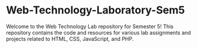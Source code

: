 # Web-Technology-Laboratory-Sem5
Welcome to the Web Technology Lab repository for Semester 5! This repository contains the code and resources for various lab assignments and projects related to HTML, CSS, JavaScript, and PHP.
